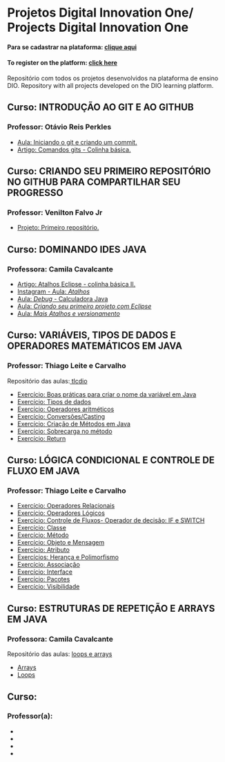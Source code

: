 # Projetos Digital Innovation One/ Projects Digital Innovation One
#### Para se cadastrar na plataforma: [clique aqui](https://dio.me/sign-up?ref=GT89AV3WGV)
#### To register on the platform: [click here](https://dio.me/sign-up?ref=GT89AV3WGV)

Repositório com todos os projetos desenvolvidos na plataforma de ensino DIO.
Repository with all projects developed on the DIO learning platform.

## Curso: INTRODUÇÃO AO GIT E AO GITHUB
### Professor: Otávio Reis Perkles

* [Aula: Iniciando o git e criando um commit.](https://github.com/claudiadejesusdantas/Projects-Digital_Innovation_One/tree/main/livro-receitas)
* [Artigo: Comandos gits - Colinha básica.](https://www.dio.me/articles/comandos-git-colinha-basica)


## Curso: CRIANDO SEU PRIMEIRO REPOSITÓRIO NO GITHUB PARA COMPARTILHAR SEU PROGRESSO
### Professor: Venilton Falvo Jr

* [Projeto: Primeiro repositório.](https://github.com/claudiadejesusdantas/Projects-Digital_Innovation_One/tree/main/dio-desafio-github-primeiro-repositorio)

## Curso: DOMINANDO IDES JAVA
### Professora: Camila Cavalcante

* [Artigo: Atalhos Eclipse - colinha básica II.](https://www.dio.me/articles/atalhos-eclipse-colinha-basica-ii)
* [Instagram - Aula: *Atalhos*](https://www.instagram.com/p/CfEc-sCAhb_/)
* [Aula: *Debug* - Calculadora Java](https://github.com/claudiadejesusdantas/Projects-Digital_Innovation_One/blob/main/aula-java/primeiro_programa_java/src/br/com/dio/calculadora/Calculadora.java)
* [Aula: *Criando seu primeiro projeto com Eclipse*](https://github.com/claudiadejesusdantas/Projects-Digital_Innovation_One/blob/main/aula-java/primeiro_programa_java/src/br/com/dio/PrimeiroPrograma.java)
* [Aula: *Mais Atalhos e versionamento*](https://github.com/claudiadejesusdantas/mais_atalhos_e_versionamento)

## Curso: VARIÁVEIS, TIPOS DE DADOS E OPERADORES MATEMÁTICOS EM JAVA
### Professor: Thiago Leite e Carvalho
Repositório das aulas:[ tlcdio ](https://github.com/tlcdio?tab=repositories) 

* [Exercício: Boas práticas para criar o nome da variável em Java](https://github.com/claudiadejesusdantas/Projects-Digital_Innovation_One/blob/main/aula-java/aula_intellij/aula_variaveis/src/Exercicios_Variaveis/ExercicioUm_ProfessorThiagoLeite.java)
* [Exercício: Tipos de dados](https://github.com/claudiadejesusdantas/Projects-Digital_Innovation_One/blob/main/aula-java/aula_intellij/aula_variaveis/src/Exercicios_Variaveis/ExercicioDois_ProfessorThiagoLeite.java)
* [Exercício: Operadores aritméticos](https://github.com/claudiadejesusdantas/Projects-Digital_Innovation_One/blob/main/aula-java/aula_intellij/aula_variaveis/src/Exercicios_Variaveis/ExercicioTres_ProfessorThiagoLeite.java)
* [Exercício: Conversões/Casting](https://github.com/claudiadejesusdantas/Projects-Digital_Innovation_One/blob/main/aula-java/aula_intellij/aula_variaveis/src/Exercicios_Variaveis/ExercicioQuatro_ProfessorThiagoLeite.java)
* [Exercício: Criação de Métodos em Java](https://github.com/claudiadejesusdantas/Projects-Digital_Innovation_One/tree/main/aula-java/aula_intellij/Metodos_Java_Dio/src)
* [Exercício: Sobrecarga no método](https://github.com/claudiadejesusdantas/Projects-Digital_Innovation_One/tree/main/aula-java/aula_intellij/sobrecarga_Java_Dio/src)
* [Exercício: Return](https://github.com/claudiadejesusdantas/Projects-Digital_Innovation_One/tree/main/aula-java/aula_intellij/return_Java_Dio/src)


## Curso: LÓGICA CONDICIONAL E CONTROLE DE FLUXO EM JAVA
### Professor: Thiago Leite e Carvalho

* [Exercício: Operadores Relacionais](https://github.com/claudiadejesusdantas/Projects-Digital_Innovation_One/tree/main/aula-java/aula_intellij/operadoresRelacionais/src)
* [Exercício: Operadores Lógicos](https://github.com/claudiadejesusdantas/Projects-Digital_Innovation_One/tree/main/aula-java/aula_intellij/operadoresLogicos)
* [Exercício: Controle de Fluxos- Operador de decisão: IF e SWITCH](https://github.com/claudiadejesusdantas/Projects-Digital_Innovation_One/tree/main/aula-java/aula_intellij/controleDeFluxo)
* [Exercício: Classe](https://github.com/claudiadejesusdantas/Projects-Digital_Innovation_One/tree/main/aula-poo/POO/src/classe)
* [Exercício: Método](https://github.com/claudiadejesusdantas/Projects-Digital_Innovation_One/tree/main/aula-poo/POO/src/metodo)
* [Exercício: Objeto e Mensagem](https://github.com/claudiadejesusdantas/Projects-Digital_Innovation_One/tree/main/aula-poo/POO/src/objetoEmensagem)
* [Exercício: Atributo](https://github.com/claudiadejesusdantas/Projects-Digital_Innovation_One/tree/main/aula-poo/POO/src/atributo)
* [Exercícios: Herança e Polimorfismo](https://github.com/claudiadejesusdantas/Projects-Digital_Innovation_One/tree/main/aula-poo/POO)
* [Exercício: Associação](https://github.com/claudiadejesusdantas/Projects-Digital_Innovation_One/tree/main/aula-poo/POO-2/associacao)
* [Exercício: Interface](https://github.com/claudiadejesusdantas/Projects-Digital_Innovation_One/tree/main/aula-poo/POO-2/interface)
* [Exercício: Pacotes](https://github.com/claudiadejesusdantas/Projects-Digital_Innovation_One/tree/main/aula-poo/POO-2/pacotesDiversos)
* [Exercício: Visibilidade](https://github.com/claudiadejesusdantas/Projects-Digital_Innovation_One/tree/main/aula-poo/POO-2/visibilidade)


## Curso: ESTRUTURAS DE REPETIÇÃO E ARRAYS EM JAVA
### Professora: Camila Cavalcante
Repositório das aulas: [loops e arrays](https://github.com/cami-la/loops-e-arrays)
* [Arrays](https://github.com/claudiadejesusdantas/Projects-Digital_Innovation_One/tree/main/aula-java/aula_intellij/aulasArrays/arrays)
* [Loops](https://github.com/claudiadejesusdantas/Projects-Digital_Innovation_One/tree/main/aula-java/aula_intellij/aulasLoops/loops)

## Curso:
### Professor(a):

* []()
* []()
* []()
* []()

